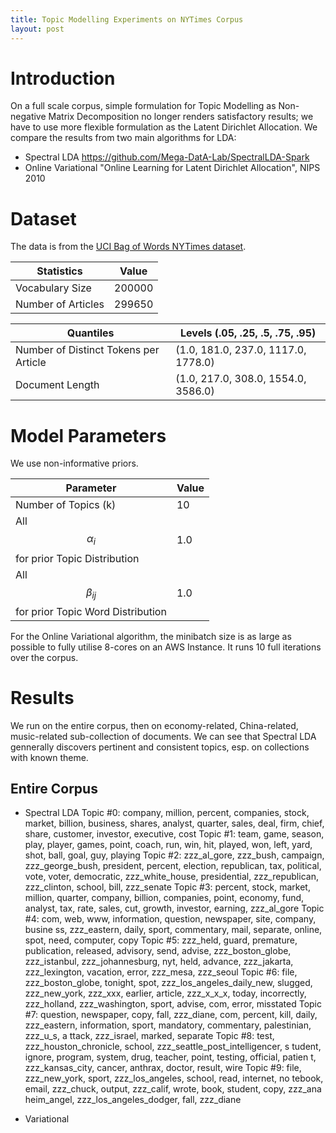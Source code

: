 ```yaml
---
title: Topic Modelling Experiments on NYTimes Corpus 
layout: post
---
```


<script src="https://cdnjs.cloudflare.com/ajax/libs/mathjax/2.7.0/MathJax.js?config=TeX-AMS-MML_HTMLorMML"></script>

# Introduction
On a full scale corpus, simple formulation for Topic Modelling as Non-negative Matrix Decomposition no longer renders satisfactory results; we have to use more flexible formulation as the Latent Dirichlet Allocation. We compare the results from two main algorithms for LDA:
* Spectral LDA <https://github.com/Mega-DatA-Lab/SpectralLDA-Spark>
* Online Variational "Online Learning for Latent Dirichlet Allocation", NIPS 2010

# Dataset
The data is from the [UCI Bag of Words NYTimes dataset](https://archive.ics.uci.edu/ml/datasets/bag+of+words).

Statistics | Value
--- | ---
Vocabulary Size    |  200000
Number of Articles |  299650

Quantiles | Levels (.05, .25, .5, .75, .95)
--- | ---
Number of Distinct Tokens per Article  |  (1.0, 181.0, 237.0, 1117.0, 1778.0)
Document Length | (1.0, 217.0, 308.0, 1554.0, 3586.0)

# Model Parameters
We use non-informative priors.

Parameter | Value
--- | ---
Number of Topics (k)  | 10
All $$\alpha_i$$ for prior Topic Distribution      | 1.0
All $$\beta_{ij}$$ for prior Topic Word Distribution | 1.0

For the Online Variational algorithm, the minibatch size is as large as possible to fully utilise 8-cores on an AWS Instance. It runs 10 full iterations over the corpus.

# Results
We run on the entire corpus, then on economy-related, China-related, music-related sub-collection of documents. We can see that Spectral LDA gennerally discovers pertinent and consistent topics, esp. on collections with known theme.

## Entire Corpus
* Spectral LDA
    Topic #0: company, million, percent, companies, stock, market, billion, business, shares, analyst, quarter, sales, deal, firm, chief, share, customer, investor, executive, cost
    Topic #1: team, game, season, play, player, games, point, coach, run, win, hit, played, won, left, yard, shot, ball, goal, guy, playing
    Topic #2: zzz_al_gore, zzz_bush, campaign, zzz_george_bush, president, percent, 
    election, republican, tax, political, vote, voter, democratic, zzz_white_house, presidential, zzz_republican, zzz_clinton, school, bill, zzz_senate
    Topic #3: percent, stock, market, million, quarter, company, billion, companies,
     point, economy, fund, analyst, tax, rate, sales, cut, growth, investor, earning, zzz_al_gore
    Topic #4: com, web, www, information, question, newspaper, site, company, busine
    ss, zzz_eastern, daily, sport, commentary, mail, separate, online, spot, need, computer, copy
    Topic #5: zzz_held, guard, premature, publication, released, advisory, send, advise, zzz_boston_globe, zzz_istanbul, zzz_johannesburg, nyt, held, advance, zzz_jakarta, zzz_lexington, vacation, error, zzz_mesa, zzz_seoul
    Topic #6: file, zzz_boston_globe, tonight, spot, zzz_los_angeles_daily_new, slugged, zzz_new_york, zzz_xxx, earlier, article, zzz_x_x_x, today, incorrectly, zzz_holland, zzz_washington, sport, advise, com, error, misstated
    Topic #7: question, newspaper, copy, fall, zzz_diane, com, percent, kill, daily, zzz_eastern, information, sport, mandatory, commentary, palestinian, zzz_u_s, a
    ttack, zzz_israel, marked, separate
    Topic #8: test, zzz_houston_chronicle, school, zzz_seattle_post_intelligencer, s
    tudent, ignore, program, system, drug, teacher, point, testing, official, patien
    t, zzz_kansas_city, cancer, anthrax, doctor, result, wire
    Topic #9: file, zzz_new_york, sport, zzz_los_angeles, school, read, internet, no
    tebook, email, zzz_chuck, output, zzz_calif, wrote, book, student, copy, zzz_ana
    heim_angel, zzz_los_angeles_dodger, fall, zzz_diane

* Variational



